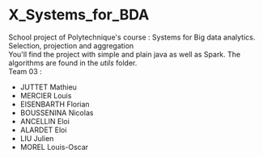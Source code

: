 # X_Systems_for_BDA
School project of Polytechnique's course : Systems for Big data analytics. Selection, projection and aggregation 
</br>
You'll find the project with simple and plain java as well as Spark. The algorithms are found in the _utils_ folder.
</br>
Team 03 :
  - JUTTET Mathieu
  - MERCIER Louis
  - EISENBARTH Florian
  - BOUSSENINA Nicolas
  - ANCELLIN Eloi
  - ALARDET Eloi
  - LIU Julien
  - MOREL Louis-Oscar
